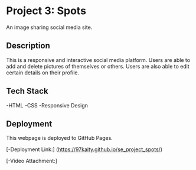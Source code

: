 # Project 3: Spots

An image sharing social media site.

## Description

This is a responsive and interactive social media platform. Users are able to add and delete pictures of themselves or others. Users are also able to edit certain details on their profile.

## Tech Stack

-HTML
-CSS
-Responsive Design

## Deployment

This webpage is deployed to GitHub Pages.

[-Deployment Link:]
(https://97kaity.github.io/se_project_spots/)

[-Video Attachment:]
